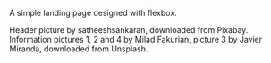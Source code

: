 A simple landing page designed with flexbox.

Header picture by satheeshsankaran, downloaded from Pixabay.
Information pictures 1, 2 and 4 by Milad Fakurian, picture 3 by Javier Miranda, downloaded from Unsplash.